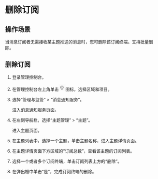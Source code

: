 # 删除订阅<a name="smn_ug_0011"></a>

## 操作场景<a name="section1096310245314"></a>

当消息订阅者无需接收某主题推送的消息时，您可删除该订阅终端。支持批量删除。

## 删除订阅<a name="section8783714161315"></a>

1.  登录管理控制台。
2.  在管理控制台左上角单击![](figures/icon-region-6.png)图标，选择区域和项目。
3.  选择“管理与监管” \> “消息通知服务”。

    进入消息通知服务页面。

4.  在左侧导航栏，选择“主题管理” \> “主题”。

    进入主题页面。

5.  在主题列表中，选择一个主题，单击主题名称，进入主题详情页面。
6.  在主题详情页面下方区域的“订阅总数”，查看该主题的订阅列表。
7.  选择一个或者多个订阅终端，单击订阅列表上方的“删除”。
8.  在弹出框中单击“是”，完成订阅终端的删除。

